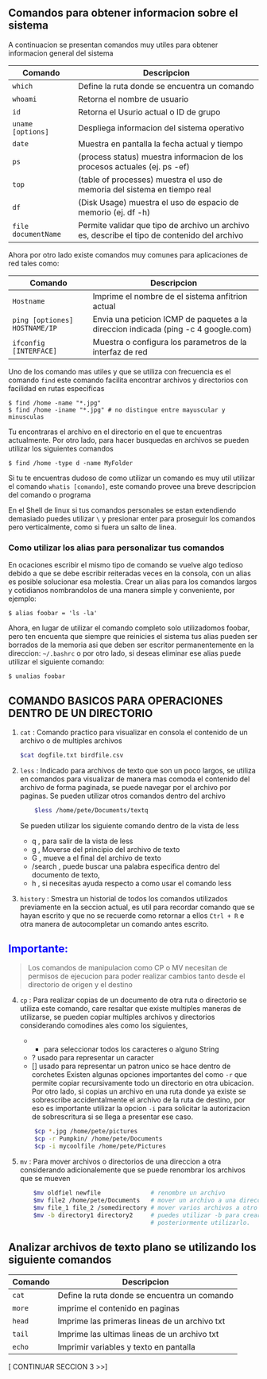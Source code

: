 ## Comandos para obtener informacion sobre el sistema
A continuacion se presentan comandos muy utiles para obtener informacion general del sistema

| Comando | Descripcion                            |
| ------- | -------------------------------------------------   |
| `which`     | Define la ruta donde se encuentra un comando    |
| `whoami`     |Retorna el nombre de usuario                    |
| `id`     | Retorna el Usurio actual o ID de grupo             |
| `uname [options]`    |Despliega informacion del sistema operativo|
| `date`     | Muestra en pantalla la fecha actual y tiempo   |
| `ps `    |(process status) muestra informacion de los procesos actuales (ej. ps -ef)|
| `top`     |(table of processes) muestra el uso de memoria del sistema en tiempo real  |
| `df`    |(Disk Usage) muestra el uso de espacio de memorio (ej. df -h)|
| `file documentName`    |Permite validar que tipo de archivo un archivo es, describe el tipo de contenido del archivo|

Ahora por otro lado existe comandos muy comunes para aplicaciones de red tales como:

| Comando | Descripcion                            |
| ------- | ------------------------------------------------- |
| `Hostname`     | Imprime el nombre de el sistema anfitrion actual    |
| `ping [optiones] HOSTNAME/IP`  |    Envia una peticion ICMP de paquetes a la direccion indicada (ping -c 4 google.com)                |
| `ifconfig [INTERFACE]`     | Muestra o configura los parametros de la interfaz de red   |


Uno de los comando mas utiles y que se utiliza con frecuencia es el comando `find` este comando facilita encontrar archivos y directorios con facilidad en rutas especificas

```
$ find /home -name "*.jpg"
$ find /home -iname "*.jpg" # no distingue entre mayuscular y minusculas
```
Tu encontraras el  archivo en el directorio en el que te encuentras actualmente. Por otro lado, para hacer busquedas en archivos se pueden utilizar los siguientes comandos
```
$ find /home -type d -name MyFolder
```

Si tu te encuentras dudoso de como utilizar un comando es muy util utilizar el comando `whatis [comando]`, este comando provee una breve descripcion del comando o programa

En el Shell de linux si tus comandos personales se estan extendiendo demasiado puedes utilizar `\` y presionar enter para proseguir los comandos pero verticalmente, como si fuera un salto de linea.

### Como utilizar los alias para personalizar tus comandos

En ocaciones escribir el mismo tipo de comando se vuelve algo tedioso debido a que se debe escribir reiteradas veces en la consola, con un alias es posible solucionar esa molestia. Crear un alias para los comandos largos y cotidianos nombrandolos de una manera simple y conveniente, por ejemplo:

```
$ alias foobar = 'ls -la'
```
Ahora, en lugar de utilizar el comando completo solo utilizadomos foobar, pero ten encuenta que siempre que reinicies el sistema tus alias pueden ser borrados de la memoria asi que deben ser escritor permanentemente en la direccion: `~/.bashrc` o por otro lado, si deseas eliminar ese alias puede utilizar el siguiente comando:
```
$ unalias foobar
```

## COMANDO BASICOS PARA OPERACIONES DENTRO DE UN DIRECTORIO

1. `cat` : Comando practico para visualizar en consola el contenido de un archivo o de multiples archivos 
   ```bash
   $cat dogfile.txt birdfile.csv
   ```
2. `less` : Indicado para  archivos  de texto  que son un poco largos, se utiliza en comandos para visualizar de manera mas comoda el contenido del archivo de forma paginada, se puede navegar por el archivo por paginas. Se pueden utilizar otros comandos dentro del archivo 
    ```bash
        $less /home/pete/Documents/textq
    ```
   Se pueden utilizar los siguiente comando dentro de la vista de less
   - q , para salir de la vista de less
   - g , Moverse del principio del archivo de texto
   - G , mueve a el final del archivo de texto
   - /search , puede buscar una palabra especifica dentro del documento de texto,
   - h , si  necesitas ayuda respecto a como usar el comando less
  
3. `history` : Smestra un historial de todos los comandos utilizados previamente en la seccion actual, es util para recordar comando que se hayan escrito y que no se recuerde como retornar a ellos `Ctrl + R` e otra manera de autocompletar un comando antes escrito.
<h2>
<font color="blue">Importante: </font><br>
</h2>

> Los comandos de manipulacion como CP o MV necesitan de permisos de ejecucion para poder realizar cambios tanto desde el directorio de origen y el destino


4. `cp` : Para realizar copias de un documento de otra ruta o directorio se utiliza este comando, care resaltar que existe multiples maneras de utilizarse, se pueden copiar multiples archivos y directorios considerando comodines ales como los siguientes,
    - * para seleccionar todos los caracteres o alguno String
    - ? usado para representar un caracter
    - [] usado para representar un patron unico se hace dentro de corchetes
Existen algunas opciones importantes del como `-r` que permite copiar recursivamente todo un directorio en otra ubicacion. Por otro lado, si copias un archivo en una ruta donde ya existe se sobrescribe accidentalmente el archivo de la ruta de destino, por eso es importante utilizar la opcion `-i` para solicitar la autorizacion de sobrescritura si se llega a presentar ese caso.

    ```bash
        $cp *.jpg /home/pete/pictures
        $cp -r Pumpkin/ /home/pete/Documents
        $cp -i mycoolfile /home/pete/Pictures
    ```

5. `mv` : Para mover archivos o directorios de una direccion a otra considerando adicionalemente que se puede renombrar los archivos que se mueven
   
 ```bash
        $mv oldfiel newfile              # renombre un archivo
        $mv file2 /home/pete/Documents   # mover un archivo a una direccion diferente
        $mv file_1 file_2 /somedirectory # mover varios archivos a otro direccion
        $mv -b directory1 directory2     # puedes utilizar -b para crear un backup de un archivo y almacenarlo para
                                         # posteriormente utilizarlo.
 ```

## Analizar archivos de texto plano se utilizando los siguiente comandos 

| Comando | Descripcion                                     |
| ------- | ------------------------------------------------|
| `cat`     | Define la ruta donde se encuentra un comando  |
| `more`     |imprime el contenido en paginas               |
| `head`     |Imprime las primeras lineas de un archivo txt |
| `tail`    | Imprime las ultimas lineas de un archivo txt  | 
| `echo`     | Imprimir variables y texto en pantalla       |

[ CONTINUAR SECCION 3 >>]